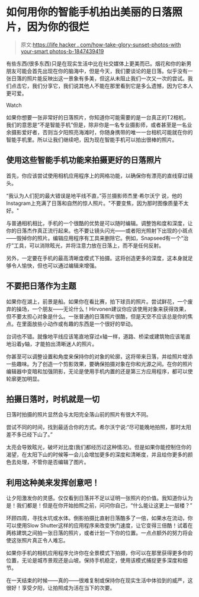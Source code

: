 # 如何用你的智能手机拍出美丽的日落照片，因为你的很烂

> 原文:[https://life hacker . com/how-take-glory-sunset-photos-with your-smart photos-b-1847439419](https://lifehacker.com/how-take-glorious-sunset-photos-with-your-smartphone-b-1847439419)

有些东西(很多东西)只是在现实生活中比在社交媒体上更美而已。烟花和你的新男朋友可能会首先出现在你的脑海中，但是今天，我们要谈论的是日落。似乎没有一张日落的照片能反映出这一景象有多美，但这从未阻止我们一次又一次的尝试。我们点击它，我们分享它，我们说其他人不能在那里看到它是多么遗憾，因为它本人更可爱。

Watch

如果你想要一张非常好的日落照片，你知道你可能需要的是一台真正的T2相机，我们的意思是“不是智能手机”但是，除非你是一名专业摄影师，或者甚至是一名业余摄影爱好者，否则当夕阳照亮海滩时，你随身携带的唯一一台相机可能就在你的智能手机里。所以让我们继续吧，因为现在智能手机可以拍出很棒的照片。

## 使用这些智能手机功能来拍摄更好的日落照片

首先，你应该尝试使用相机应用程序上的网格功能，以确保你有漂亮的直线穿过镜头。

“我认为人们犯的最大错误是地平线不直，”芬兰摄影师杰里·希尔沃宁 说，他的Instagram上充满了日落和自然的惊人照片。"不要变焦，因为那时图像质量不太好。"

与普通相机相比，手机的一个很酷的优势是可以随时编辑。调整饱和度和深度，让你的日落杰作真正流行起来。也不要让镜头闪光——或者阳光照射下出现的小斑点——毁掉你的照片。编辑应用程序有工具来删除它。例如，Snapseed有一个“治疗”工具，可以消除眩光，并将注意力放在日落上，而不是任何反射。

另外，一定要在手机的最高清晰度模式下拍摄。这将创造更多的深度，这本身就足够令人愉快，但也可以通过编辑来增强。

## **不要把日落作为主题**

如果你在湖上，前景是船。如果你在看比赛，拍下球员的照片。尝试鲜花，一个废弃的操场，一个朋友——无论什么！Hirvonen建议你应该使用对象来获得效果，但不要太担心对象是什么。一张普通的日落照片很酷，但是天空不应该总是你的焦点。在里面放些小动作或有趣的东西是一个很好的举动。

台词也不错。就像地平线应该笔直地穿过x轴一样，道路、桥梁或建筑物应该笔直地沿着y轴，才能拍出清晰迷人的照片。

你甚至可以调整设置和角度来保持你的对象的轮廓，这将带来日落，并给照片增添一些趣味。为了创造一个剪影效果，要确保拍摄对象在你和光源之间。在你的照片编辑器中变暗和加强阴影，无论是使用手机内置的还是第三方应用程序，都可以使轮廓更加明显。

## 拍摄日落时，时机就是一切

日落时拍摄的照片显然会与太阳完全落山前的照片有很大不同。

尝试不同的时间，找到最适合你的方式。希尔沃宁说:“尽可能晚地拍照，那时太阳差不多已经下山了。”

太亮会导致眩光，破坏对比度(我们都经历过这种情况)。但是如果你能控制住你的渴望，在太阳下山的时候等一会儿会增加更多的深度和清晰度，并且给你更多的颜色去处理，不管你是否编辑了图片。

## 利用这种美来发挥创意吧！

让夕阳激发你的灵感。仅仅看到日落并不足以证明一张照片的价值。我知道你认为是！我们都是！但是在你开始拍照之前，问问你自己，“什么能让这更上一层楼？”

环顾四周，寻找水坑或水体。倒影拍摄比直射日落酷多了一倍，如果水在流动，你可以使用Slow Shutter这样的应用程序来改变快门速度，让它变得三倍酷！试着在两栋建筑之间拍一张日落的照片，或者计划一下你的位置。一点点额外的努力将会使这张照片真正令人难忘。

如果你手机的相机应用程序允许你在全景模式下拍摄，你可以在那里获得更多你的位置，无论是城市景观还是山坡。保持手机稳定，使用该模式捕捉更多深度和细节。

在一天结束的时候——真的——很难复制或保持你在现实生活中体验到的威严，这很好！享受夕阳，让拍照成为活在当下的次要。